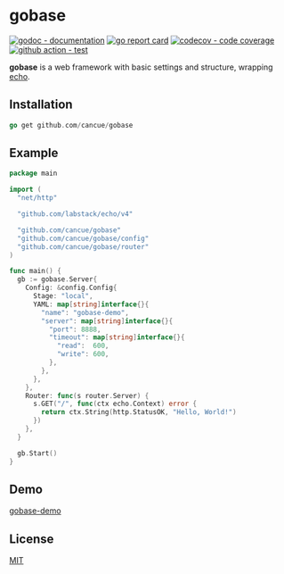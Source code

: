 # gobase

[![godoc - documentation](https://godoc.org/github.com/cancue/gobase?status.svg)](https://pkg.go.dev/github.com/cancue/gobase@v0.2.0)
[![go report card](https://goreportcard.com/badge/github.com/cancue/gobase)](https://goreportcard.com/report/github.com/cancue/gobase)
[![codecov - code coverage](https://img.shields.io/codecov/c/github/cancue/gobase.svg?style=flat-square)](https://codecov.io/gh/cancue/gobase)
[![github action - test](https://github.com/cancue/gobase/workflows/test/badge.svg)](https://github.com/cancue/gobase/actions)

**gobase** is a web framework with basic settings and structure, wrapping [echo](https://github.com/labstack/echo).

## Installation
```go
go get github.com/cancue/gobase
```

## Example
```go
package main

import (
  "net/http"

  "github.com/labstack/echo/v4"

  "github.com/cancue/gobase"
  "github.com/cancue/gobase/config"
  "github.com/cancue/gobase/router"
)

func main() {
  gb := gobase.Server{
    Config: &config.Config{
      Stage: "local",
      YAML: map[string]interface{}{
        "name": "gobase-demo",
        "server": map[string]interface{}{
          "port": 8888,
          "timeout": map[string]interface{}{
            "read":  600,
            "write": 600,
          },
        },
      },
    },
    Router: func(s router.Server) {
      s.GET("/", func(ctx echo.Context) error {
        return ctx.String(http.StatusOK, "Hello, World!")
      })
    },
  }

  gb.Start()
}
```

## Demo
[gobase-demo](https://github.com/cancue/gobase-demo)

## License

[MIT](https://github.com/cancue/gobase/blob/master/LICENSE)

